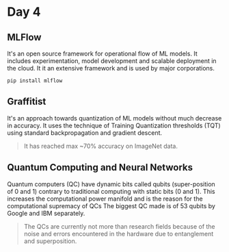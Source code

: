 # Day 4
## MLFlow
It's an open source framework for operational flow of ML models. It includes experimentation, model development and scalable deployment in the cloud. It it an extensive framework and is used by major corporations.

`pip install mlflow`

## Graffitist
It's an approach towards quantization of ML models without much decrease in accuracy. It uses the technique of Training Quantization thresholds (TQT) using standard backpropagation and gradient descent.
> It has reached max ~70% accuracy on ImageNet data.

## Quantum Computing and Neural Networks
Quantum computers (QC) have dynamic bits called qubits (super-position of 0 and 1) contrary to traditional computing with static bits (0 and 1). This increases the computational power manifold and is the reason for the computational supremacy of QCs
The biggest QC made is of 53 qubits by Google and IBM separately. 
> The QCs are currently not more than research fields because of the noise and errors encountered in the hardware due to entanglement and superposition.
